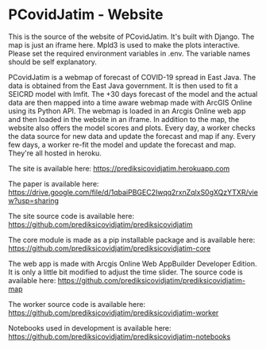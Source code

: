 # PCovidJatim - Website

This is the source of the website of PCovidJatim. It's built with Django. The map is just an iframe here. Mpld3 is used to make the plots interactive. Please set the required environment variables in .env. The variable names should be self explanatory.

PCovidJatim is a webmap of forecast of COVID-19 spread in East Java. The data is obtained from the East Java government. It is then used to fit a SEICRD model with lmfit. The +30 days forecast of the model and the actual data are then mapped into a time aware webmap made with ArcGIS Online using its Python API. The webmap is loaded in an Arcgis Online web app and then loaded in the website in an iframe. In addition to the map, the website also offers the model scores and plots. Every day, a worker checks the data source for new data and update the forecast and map if any. Every few days, a worker re-fit the model and update the forecast and map. They're all hosted in heroku.

The site is available here: 
https://prediksicovidjatim.herokuapp.com

The paper is available here:
https://drive.google.com/file/d/1qbaiPBGEC2Iwqq2rxnZqlxS0gXQzYTXR/view?usp=sharing

The site source code is available here:
https://github.com/prediksicovidjatim/prediksicovidjatim

The core module is made as a pip installable package and is available here:
https://github.com/prediksicovidjatim/prediksicovidjatim-core

The web app is made with Arcgis Online Web AppBuilder Developer Edition. It is only a little bit modified to adjust the time slider. The source code is available here:
https://github.com/prediksicovidjatim/prediksicovidjatim-map

The worker source code is available here:
https://github.com/prediksicovidjatim/prediksicovidjatim-worker

Notebooks used in development is available here: 
https://github.com/prediksicovidjatim/prediksicovidjatim-notebooks

